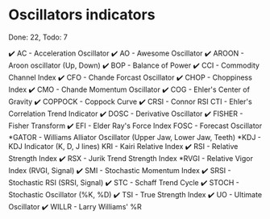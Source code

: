 # Oscillators indicators
Done: 22, Todo: 7

✔️ AC - Acceleration Oscillator
✔️ AO - Awesome Oscillator
✔️ AROON - Aroon oscillator (Up, Down)
✔️ BOP - Balance of Power
✔️ CCI - Commodity Channel Index
✔️ CFO - Chande Forcast Oscillator
✔️ CHOP - Choppiness Index
✔️ CMO - Chande Momentum Oscillator
✔️ COG - Ehler's Center of Gravity
✔️ COPPOCK - Coppock Curve
✔️ CRSI - Connor RSI
CTI - Ehler's Correlation Trend Indicator
✔️ DOSC - Derivative Oscillator
✔️ FISHER - Fisher Transform
✔️ EFI - Elder Ray's Force Index
FOSC - Forecast Oscillator
*GATOR - Williams Alliator Oscillator (Upper Jaw, Lower Jaw, Teeth)
*KDJ - KDJ Indicator (K, D, J lines)
KRI - Kairi Relative Index
✔️ RSI - Relative Strength Index
✔️ RSX - Jurik Trend Strength Index
*RVGI - Relative Vigor Index (RVGI, Signal)
✔️ SMI - Stochastic Momentum Index
✔️ SRSI - Stochastic RSI (SRSI, Signal)
✔️ STC - Schaff Trend Cycle
✔️ STOCH - Stochastic Oscillator (%K, %D)
✔️ TSI - True Strength Index
✔️ UO - Ultimate Oscillator
✔️ WILLR - Larry Williams' %R
